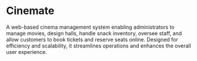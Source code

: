 # Cinemate
A web-based cinema management system enabling administrators to manage movies, design halls, handle snack inventory, oversee staff, and allow customers to book tickets and reserve seats online. Designed for efficiency and scalability, it streamlines operations and enhances the overall user experience.
